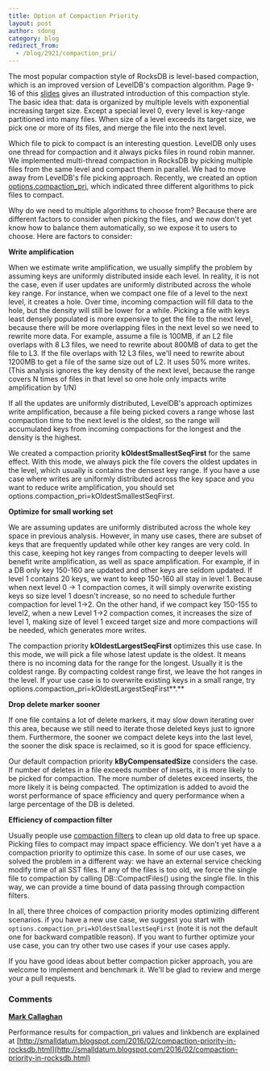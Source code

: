 ```yaml
---
title: Option of Compaction Priority
layout: post
author: sdong
category: blog
redirect_from:
  - /blog/2921/compaction_pri/
---
```


The most popular compaction style of RocksDB is level-based compaction, which is an improved version of LevelDB's compaction algorithm. Page 9- 16 of this [slides](https://github.com/facebook/rocksdb/blob/gh-pages/talks/2015-09-29-HPTS-Siying-RocksDB.pdf) gives an illustrated introduction of this compaction style. The basic idea that: data is organized by multiple levels with exponential increasing target size. Except a special level 0, every level is key-range partitioned into many files. When size of a level exceeds its target size, we pick one or more of its files, and merge the file into the next level.

<!--truncate-->

Which file to pick to compact is an interesting question. LevelDB only uses one thread for compaction and it always picks files in round robin manner. We implemented multi-thread compaction in RocksDB by picking multiple files from the same level and compact them in parallel. We had to move away from LevelDB's file picking approach. Recently, we created an option [options.compaction_pri](https://github.com/facebook/rocksdb/blob/d6c838f1e130d8860407bc771fa6d4ac238859ba/options.h#L83-L93), which indicated three different algorithms to pick files to compact.

Why do we need to multiple algorithms to choose from? Because there are different factors to consider when picking the files, and we now don't yet know how to balance them automatically, so we expose it to users to choose. Here are factors to consider:

**Write amplification**

When we estimate write amplification, we usually simplify the problem by assuming keys are uniformly distributed inside each level. In reality, it is not the case, even if user updates are uniformly distributed across the whole key range. For instance, when we compact one file of a level to the next level, it creates a hole. Over time, incoming compaction will fill data to the hole, but the density will still be lower for a while. Picking a file with keys least densely populated is more expensive to get the file to the next level, because there will be more overlapping files in the next level so we need to rewrite more data. For example, assume a file is 100MB, if an L2 file overlaps with 8 L3 files, we need to rewrite about 800MB of data to get the file to L3. If the file overlaps with 12 L3 files, we'll need to rewrite about 1200MB to get a file of the same size out of L2. It uses 50% more writes. (This analysis ignores the key density of the next level, because the range covers N times of files in that level so one hole only impacts write amplification by 1/N)

If all the updates are uniformly distributed, LevelDB's approach optimizes write amplification, because a file being picked covers a range whose last compaction time to the next level is the oldest, so the range will accumulated keys from incoming compactions for the longest and the density is the highest.

We created a compaction priority **kOldestSmallestSeqFirst** for the same effect. With this mode, we always pick the file covers the oldest updates in the level, which usually is contains the densest key range. If you have a use case where writes are uniformly distributed across the key space and you want to reduce write amplification, you should set options.compaction_pri=kOldestSmallestSeqFirst.

**Optimize for small working set**

We are assuming updates are uniformly distributed across the whole key space in previous analysis. However, in many use cases, there are subset of keys that are frequently updated while other key ranges are very cold. In this case, keeping hot key ranges from compacting to deeper levels will benefit write amplification, as well as space amplification. For example, if in a DB only key 150-160 are updated and other keys are seldom updated. If level 1 contains 20 keys, we want to keep 150-160 all stay in level 1. Because when next level 0 -> 1 compaction comes, it will simply overwrite existing keys so size level 1 doesn't increase, so no need to schedule further compaction for level 1->2. On the other hand, if we compact key 150-155 to level2, when a new Level 1->2 compaction comes, it increases the size of level 1, making size of level 1 exceed target size and more compactions will be needed, which generates more writes.

The compaction priority **kOldestLargestSeqFirst** optimizes this use case. In this mode, we will pick a file whose latest update is the oldest. It means there is no incoming data for the range for the longest. Usually it is the coldest range. By compacting coldest range first, we leave the hot ranges in the level. If your use case is to overwrite existing keys in a small range, try options.compaction_pri=kOldestLargestSeqFirst**.**

**Drop delete marker sooner**

If one file contains a lot of delete markers, it may slow down iterating over this area, because we still need to iterate those deleted keys just to ignore them. Furthermore, the sooner we compact delete keys into the last level, the sooner the disk space is reclaimed, so it is good for space efficiency.

Our default compaction priority **kByCompensatedSize** considers the case. If number of deletes in a file exceeds number of inserts, it is more likely to be picked for compaction. The more number of deletes exceed inserts, the more likely it is being compacted. The optimization is added to avoid the worst performance of space efficiency and query performance when a large percentage of the DB is deleted.

**Efficiency of compaction filter**

Usually people use [compaction filters](https://github.com/facebook/rocksdb/blob/v4.1/options.h#L201-L226) to clean up old data to free up space. Picking files to compact may impact space efficiency. We don't yet have a a compaction priority to optimize this case. In some of our use cases, we solved the problem in a different way: we have an external service checking modify time of all SST files. If any of the files is too old, we force the single file to compaction by calling DB::CompactFiles() using the single file. In this way, we can provide a time bound of data passing through compaction filters.


In all, there three choices of compaction priority modes optimizing different scenarios. if you have a new use case, we suggest you start with `options.compaction_pri=kOldestSmallestSeqFirst` (note it is not the default one for backward compatible reason). If you want to further optimize your use case, you can try other two use cases if your use cases apply.

If you have good ideas about better compaction picker approach, you are welcome to implement and benchmark it. We'll be glad to review and merge your a pull requests.

### Comments

**[Mark Callaghan](mdcallag@gmail.com)**

Performance results for compaction_pri values and linkbench are explained at [http://smalldatum.blogspot.com/2016/02/compaction-priority-in-rocksdb.html](http://smalldatum.blogspot.com/2016/02/compaction-priority-in-rocksdb.html)
